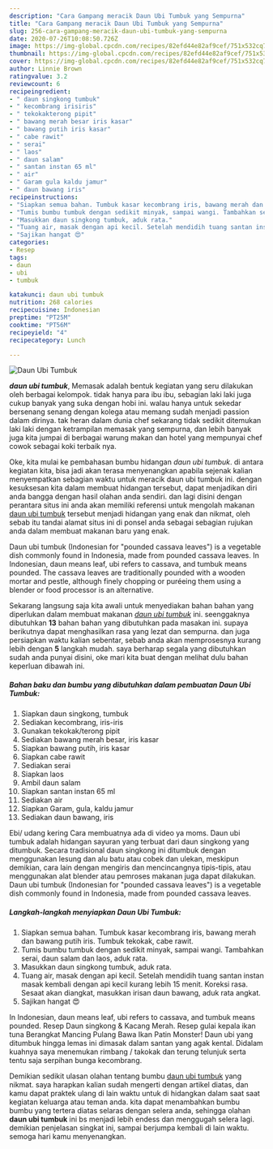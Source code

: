 ```yaml
---
description: "Cara Gampang meracik Daun Ubi Tumbuk yang Sempurna"
title: "Cara Gampang meracik Daun Ubi Tumbuk yang Sempurna"
slug: 256-cara-gampang-meracik-daun-ubi-tumbuk-yang-sempurna
date: 2020-07-26T10:08:50.726Z
image: https://img-global.cpcdn.com/recipes/82efd44e82af9cef/751x532cq70/daun-ubi-tumbuk-foto-resep-utama.jpg
thumbnail: https://img-global.cpcdn.com/recipes/82efd44e82af9cef/751x532cq70/daun-ubi-tumbuk-foto-resep-utama.jpg
cover: https://img-global.cpcdn.com/recipes/82efd44e82af9cef/751x532cq70/daun-ubi-tumbuk-foto-resep-utama.jpg
author: Linnie Brown
ratingvalue: 3.2
reviewcount: 6
recipeingredient:
- " daun singkong tumbuk"
- " kecombrang irisiris"
- " tekokakterong pipit"
- " bawang merah besar iris kasar"
- " bawang putih iris kasar"
- " cabe rawit"
- " serai"
- " laos"
- " daun salam"
- " santan instan 65 ml"
- " air"
- " Garam gula kaldu jamur"
- " daun bawang iris"
recipeinstructions:
- "Siapkan semua bahan. Tumbuk kasar kecombrang iris, bawang merah dan bawang putih iris. Tumbuk tekokak, cabe rawit."
- "Tumis bumbu tumbuk dengan sedikit minyak, sampai wangi. Tambahkan serai, daun salam dan laos, aduk rata."
- "Masukkan daun singkong tumbuk, aduk rata."
- "Tuang air, masak dengan api kecil. Setelah mendidih tuang santan instan masak kembali dengan api kecil kurang lebih 15 menit. Koreksi rasa. Sesaat akan diangkat, masukkan irisan daun bawang, aduk rata angkat."
- "Sajikan hangat 😍"
categories:
- Resep
tags:
- daun
- ubi
- tumbuk

katakunci: daun ubi tumbuk 
nutrition: 268 calories
recipecuisine: Indonesian
preptime: "PT25M"
cooktime: "PT56M"
recipeyield: "4"
recipecategory: Lunch

---
```



![Daun Ubi Tumbuk](https://img-global.cpcdn.com/recipes/82efd44e82af9cef/751x532cq70/daun-ubi-tumbuk-foto-resep-utama.jpg)

<b><i>daun ubi tumbuk</i></b>, Memasak adalah bentuk kegiatan yang seru dilakukan oleh berbagai kelompok. tidak hanya para ibu ibu, sebagian laki laki juga cukup banyak yang suka dengan hobi ini. walau hanya untuk sekedar bersenang senang dengan kolega atau memang sudah menjadi passion dalam dirinya. tak heran dalam dunia chef sekarang tidak sedikit ditemukan laki laki dengan ketrampilan memasak yang sempurna, dan lebih banyak juga kita jumpai di berbagai warung makan dan hotel yang mempunyai chef cowok sebagai koki terbaik nya.

Oke, kita mulai ke pembahasan bumbu hidangan <i>daun ubi tumbuk</i>. di antara kegiatan kita, bisa jadi akan terasa menyenangkan apabila sejenak kalian menyempatkan sebagian waktu untuk meracik daun ubi tumbuk ini. dengan kesuksesan kita dalam membuat hidangan tersebut, dapat menjadikan diri anda bangga dengan hasil olahan anda sendiri. dan lagi disini dengan perantara situs ini anda akan memiliki referensi untuk mengolah makanan <u>daun ubi tumbuk</u> tersebut menjadi hidangan yang enak dan nikmat, oleh sebab itu tandai alamat situs ini di ponsel anda sebagai sebagian rujukan anda dalam membuat makanan baru yang enak.

Daun ubi tumbuk (Indonesian for &#34;pounded cassava leaves&#34;) is a vegetable dish commonly found in Indonesia, made from pounded cassava leaves. In Indonesian, daun means leaf, ubi refers to cassava, and tumbuk means pounded. The cassava leaves are traditionally pounded with a wooden mortar and pestle, although finely chopping or puréeing them using a blender or food processor is an alternative.


Sekarang langsung saja kita awali untuk menyediakan bahan bahan yang diperlukan dalam membuat makanan <u><i>daun ubi tumbuk</i></u> ini. seenggaknya dibutuhkan <b>13</b> bahan bahan yang dibutuhkan pada masakan ini. supaya berikutnya dapat menghasilkan rasa yang lezat dan sempurna. dan juga persiapkan waktu kalian sebentar, sebab anda akan memprosesnya kurang lebih dengan <b>5</b> langkah mudah. saya berharap segala yang dibutuhkan sudah anda punyai disini, oke mari kita buat dengan melihat dulu bahan keperluan dibawah ini.

<!--inarticleads1-->

##### Bahan baku dan bumbu yang dibutuhkan dalam pembuatan Daun Ubi Tumbuk:

1. Siapkan  daun singkong, tumbuk
1. Sediakan  kecombrang, iris-iris
1. Gunakan  tekokak/terong pipit
1. Sediakan  bawang merah besar, iris kasar
1. Siapkan  bawang putih, iris kasar
1. Siapkan  cabe rawit
1. Sediakan  serai
1. Siapkan  laos
1. Ambil  daun salam
1. Siapkan  santan instan 65 ml
1. Sediakan  air
1. Siapkan  Garam, gula, kaldu jamur
1. Sediakan  daun bawang, iris


Ebi/ udang kering Cara membuatnya ada di video ya moms. Daun ubi tumbuk adalah hidangan sayuran yang terbuat dari daun singkong yang ditumbuk. Secara tradisional daun singkong ini ditumbuk dengan menggunakan lesung dan alu batu atau cobek dan ulekan, meskipun demikian, cara lain dengan mengiris dan mencincangnya tipis-tipis, atau menggunakan alat blender atau pemroses makanan juga dapat dilakukan. Daun ubi tumbuk (Indonesian for &#34;pounded cassava leaves&#34;) is a vegetable dish commonly found in Indonesia, made from pounded cassava leaves. 

<!--inarticleads2-->

##### Langkah-langkah menyiapkan Daun Ubi Tumbuk:

1. Siapkan semua bahan. Tumbuk kasar kecombrang iris, bawang merah dan bawang putih iris. Tumbuk tekokak, cabe rawit.
1. Tumis bumbu tumbuk dengan sedikit minyak, sampai wangi. Tambahkan serai, daun salam dan laos, aduk rata.
1. Masukkan daun singkong tumbuk, aduk rata.
1. Tuang air, masak dengan api kecil. Setelah mendidih tuang santan instan masak kembali dengan api kecil kurang lebih 15 menit. Koreksi rasa. Sesaat akan diangkat, masukkan irisan daun bawang, aduk rata angkat.
1. Sajikan hangat 😍


In Indonesian, daun means leaf, ubi refers to cassava, and tumbuk means pounded. Resep Daun singkong &amp; Kacang Merah. Resep gulai kepala ikan tuna Berangkat Mancing Pulang Bawa Ikan Patin Monster! Daun ubi yang ditumbuk hingga lemas ini dimasak dalam santan yang agak kental. Didalam kuahnya saya menemukan rimbang / takokak dan terung telunjuk serta tentu saja serpihan bunga kecombrang. 

Demikian sedikit ulasan olahan tentang bumbu <u>daun ubi tumbuk</u> yang nikmat. saya harapkan kalian sudah mengerti dengan artikel diatas, dan kamu dapat praktek ulang di lain waktu untuk di hidangkan dalam saat saat kegiatan keluarga atau teman anda. kita dapat menambahkan bumbu bumbu yang tertera diatas selaras dengan selera anda, sehingga olahan <b>daun ubi tumbuk</b> ini bs menjadi lebih endess dan menggugah selera lagi. demikian penjelasan singkat ini, sampai berjumpa kembali di lain waktu. semoga hari kamu menyenangkan.
